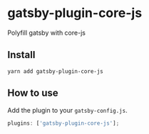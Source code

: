 # gatsby-plugin-core-js

Polyfill gatsby with core-js

## Install

`yarn add gatsby-plugin-core-js`

## How to use

Add the plugin to your `gatsby-config.js`.

```js
plugins: ['gatsby-plugin-core-js'];
```
